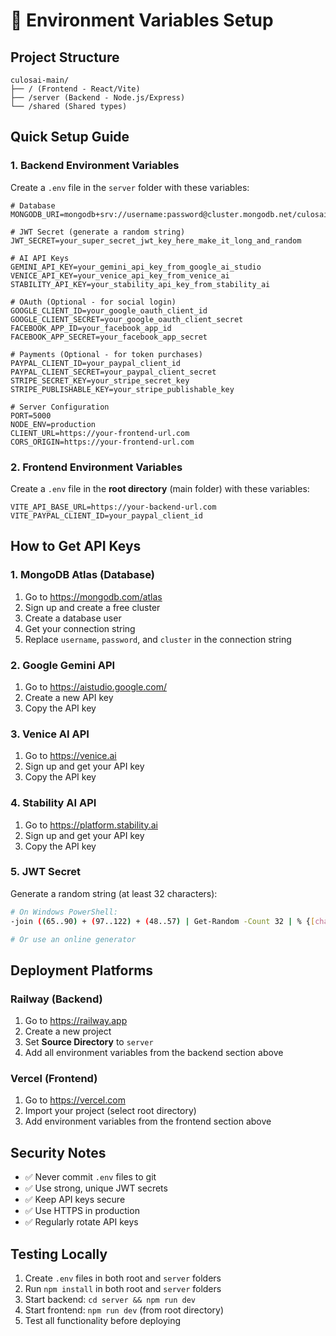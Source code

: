 # 🔧 Environment Variables Setup

## **Project Structure**
```
culosai-main/
├── / (Frontend - React/Vite)
├── /server (Backend - Node.js/Express)
└── /shared (Shared types)
```

## **Quick Setup Guide**

### **1. Backend Environment Variables**

Create a `.env` file in the `server` folder with these variables:

```env
# Database
MONGODB_URI=mongodb+srv://username:password@cluster.mongodb.net/culosai

# JWT Secret (generate a random string)
JWT_SECRET=your_super_secret_jwt_key_here_make_it_long_and_random

# AI API Keys
GEMINI_API_KEY=your_gemini_api_key_from_google_ai_studio
VENICE_API_KEY=your_venice_api_key_from_venice_ai
STABILITY_API_KEY=your_stability_api_key_from_stability_ai

# OAuth (Optional - for social login)
GOOGLE_CLIENT_ID=your_google_oauth_client_id
GOOGLE_CLIENT_SECRET=your_google_oauth_client_secret
FACEBOOK_APP_ID=your_facebook_app_id
FACEBOOK_APP_SECRET=your_facebook_app_secret

# Payments (Optional - for token purchases)
PAYPAL_CLIENT_ID=your_paypal_client_id
PAYPAL_CLIENT_SECRET=your_paypal_client_secret
STRIPE_SECRET_KEY=your_stripe_secret_key
STRIPE_PUBLISHABLE_KEY=your_stripe_publishable_key

# Server Configuration
PORT=5000
NODE_ENV=production
CLIENT_URL=https://your-frontend-url.com
CORS_ORIGIN=https://your-frontend-url.com
```

### **2. Frontend Environment Variables**

Create a `.env` file in the **root directory** (main folder) with these variables:

```env
VITE_API_BASE_URL=https://your-backend-url.com
VITE_PAYPAL_CLIENT_ID=your_paypal_client_id
```

## **How to Get API Keys**

### **1. MongoDB Atlas (Database)**
1. Go to https://mongodb.com/atlas
2. Sign up and create a free cluster
3. Create a database user
4. Get your connection string
5. Replace `username`, `password`, and `cluster` in the connection string

### **2. Google Gemini API**
1. Go to https://aistudio.google.com/
2. Create a new API key
3. Copy the API key

### **3. Venice AI API**
1. Go to https://venice.ai
2. Sign up and get your API key
3. Copy the API key

### **4. Stability AI API**
1. Go to https://platform.stability.ai
2. Sign up and get your API key
3. Copy the API key

### **5. JWT Secret**
Generate a random string (at least 32 characters):
```bash
# On Windows PowerShell:
-join ((65..90) + (97..122) + (48..57) | Get-Random -Count 32 | % {[char]$_})

# Or use an online generator
```

## **Deployment Platforms**

### **Railway (Backend)**
1. Go to https://railway.app
2. Create a new project
3. Set **Source Directory** to `server`
4. Add all environment variables from the backend section above

### **Vercel (Frontend)**
1. Go to https://vercel.com
2. Import your project (select root directory)
3. Add environment variables from the frontend section above

## **Security Notes**

- ✅ Never commit `.env` files to git
- ✅ Use strong, unique JWT secrets
- ✅ Keep API keys secure
- ✅ Use HTTPS in production
- ✅ Regularly rotate API keys

## **Testing Locally**

1. Create `.env` files in both root and `server` folders
2. Run `npm install` in both root and `server` folders
3. Start backend: `cd server && npm run dev`
4. Start frontend: `npm run dev` (from root directory)
5. Test all functionality before deploying 